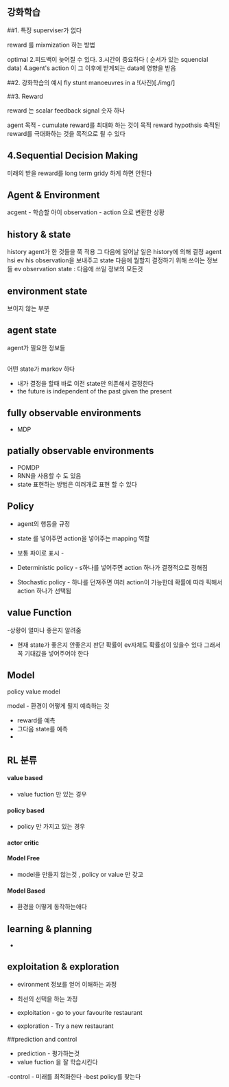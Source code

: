 ## 강화학습

##1. 특징
superviser가 없다

reward 를 mixmization 하는 방법

optimal
2.피드백이 늦어질 수 있다.
3.시간이 중요하다 ( 순서가 있는 squencial data)
4.agent's action 이 그 이후에 받게되는 data에 영향을 받음

##2. 강화학습의 예시
fly stunt manoeuvres in a 
!(사진)[./img/]

##3. Reward

reward 는 scalar feedback signal  숫자 하나

agent 목적 - cumulate reward를 최대화 하는 것이 목적
reward hypothsis 축적된 reward를 극대화하는 것을 목적으로 될 수 있다


## 4.Sequential Decision Making

미래의 받을 reward를
long term 
gridy 하게 하면 안된다

## Agent & Environment

acgent - 학습할 아이
observation - action 으로 변환한 상황

## history & state

history agent가 한 것들을 쭉 적용
그 다음에 일어날 일은 history에 의해 결정
agent hsi
ev  his observation을 보내주고
state  다음에 뭘할지 결정하기 위해 쓰이는 정보들
ev observation 
state  : 다음에 쓰일 정보의 모든것

## environment state
보이지 않는 부분

## agent state
agent가 필요한 정보들

## 

어떤 state가 markov 하다 
 - 내가 결정을 할때 바로 이전 state만 의존해서 결정한다
 - the future is independent of the past given the present
 
 ## fully observable environments
 
 - MDP
 
 ## patially observable environments
 
 - POMDP
 - RNN을 사용할 수 도 있음
 - state 표현하는 방법은 여러개로 표현 할 수 있다
 
 ## Policy
 
 - agent의 행동을 규정
 - state 를 넣어주면 action을 넣어주는 mapping 역할
 - 보통 파이로 표시 - 
 - Deterministic policy -   s하나를 넣어주면 action 하나가 결졍적으로 정해짐
 
 - Stochastic policy -  하나를 던져주면 여러 action이 가능한데 확률에 따라 픽해서 action 하나가 선택됨
    
## value Function

-상황이 얼마나 좋은지 알려줌
- 현재 state가 좋은지 안좋은지 판단
확률이 ev자체도 확률성이 있을수 있다 그래서 꼭 기대값을 넣어주어야 한다

## Model

policy value model

model - 환경이 어떻게 될지 예측하는 것
 - reward를 예측
 - 그다음 state를 예측
 -
 
## RL 분류

#### value based
- value fuction 만 있는 경우

#### policy based
- policy 만 가지고 있는 경우

#### actor critic

#### Model Free
- model을 만들지 않는것 , policy or value 만 갖고

#### Model Based
- 환경을 어떻게 동작하는애다

## learning & planning

- 

## exploitation & exploration

- evironment 정보를 얻어 이해하는 과정 
- 최선의 선택을 하는 과정

- exploitation - go to your favourite restaurant
- exploration - Try a new restaurant

##prediction and control

- prediction - 평가하는것
 - value fuction 을 잘 학습시킨다
 
 -control - 미래를 최적화한다
  -best policy를 찾는다



